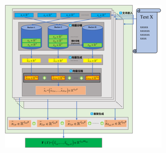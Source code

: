 <img src="https://raw.githubusercontent.com/DANNHIROAKI/New-Picture-Bed/main/img/wrgehfngddn.png" alt="wrgehfngddn" width=890 /> 

